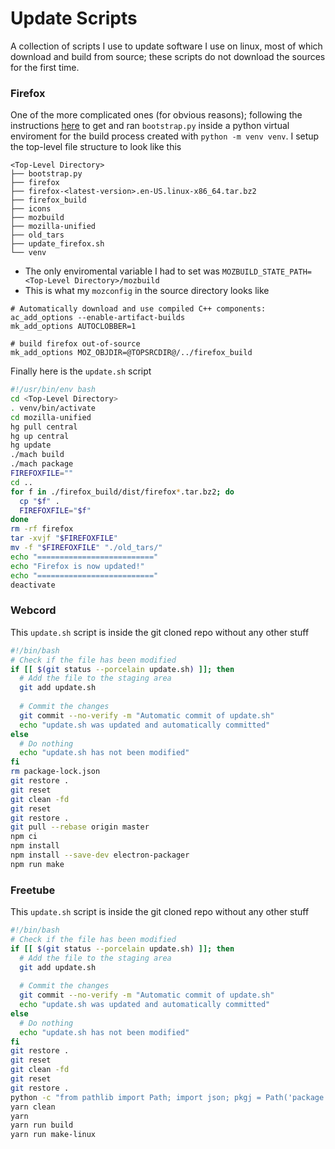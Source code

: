 # Update Scripts
A collection of scripts I use to update software I use on linux, most of which download and build from source; these scripts do not download the sources for the first time. 

### Firefox
One of the more complicated ones (for obvious reasons); following the instructions [here](https://firefox-source-docs.mozilla.org/contributing/contribution_quickref.html#firefox-contributors-quick-reference) to get and ran `bootstrap.py` inside a python virtual enviroment for the build process created with `python -m venv venv`. I setup the top-level file structure to look like this
```plain
<Top-Level Directory>
├── bootstrap.py
├── firefox
├── firefox-<latest-version>.en-US.linux-x86_64.tar.bz2
├── firefox_build
├── icons
├── mozbuild
├── mozilla-unified
├── old_tars
├── update_firefox.sh
└── venv
```
* The only enviromental variable I had to set was `MOZBUILD_STATE_PATH=<Top-Level Directory>/mozbuild`
* This is what my `mozconfig` in the source directory looks like

```
# Automatically download and use compiled C++ components:
ac_add_options --enable-artifact-builds
mk_add_options AUTOCLOBBER=1

# build firefox out-of-source
mk_add_options MOZ_OBJDIR=@TOPSRCDIR@/../firefox_build
```

Finally here is the `update.sh` script
```bash
#!/usr/bin/env bash
cd <Top-Level Directory>
. venv/bin/activate
cd mozilla-unified
hg pull central
hg up central
hg update
./mach build
./mach package
FIREFOXFILE=""
cd ..
for f in ./firefox_build/dist/firefox*.tar.bz2; do
  cp "$f" .
  FIREFOXFILE="$f"
done
rm -rf firefox
tar -xvjf "$FIREFOXFILE"
mv -f "$FIREFOXFILE" "./old_tars/"
echo "=========================="
echo "Firefox is now updated!"
echo "=========================="
deactivate
```

### Webcord
This `update.sh` script is inside the git cloned repo without any other stuff

```bash
#!/bin/bash
# Check if the file has been modified
if [[ $(git status --porcelain update.sh) ]]; then
  # Add the file to the staging area
  git add update.sh
  
  # Commit the changes
  git commit --no-verify -m "Automatic commit of update.sh"
  echo "update.sh was updated and automatically committed"
else
  # Do nothing
  echo "update.sh has not been modified"
fi
rm package-lock.json
git restore .
git reset
git clean -fd
git reset
git restore .
git pull --rebase origin master
npm ci
npm install
npm install --save-dev electron-packager
npm run make
```

### Freetube
This `update.sh` script is inside the git cloned repo without any other stuff

```bash
#!/bin/bash
# Check if the file has been modified
if [[ $(git status --porcelain update.sh) ]]; then
  # Add the file to the staging area
  git add update.sh
  
  # Commit the changes
  git commit --no-verify -m "Automatic commit of update.sh"
  echo "update.sh was updated and automatically committed"
else
  # Do nothing
  echo "update.sh has not been modified"
fi
git restore .
git reset
git clean -fd
git reset
git restore .
python -c "from pathlib import Path; import json; pkgj = Path('package.json').read_text(); pkgus = json.loads(pkgj); pkgus['scripts']['make-linux'] = 'yarn electron-packager . freetube --platform=linux --overwrite'; pkgw = json.dumps(pkgus, indent=2); Path('package.json').write_text(pkgw)"
yarn clean
yarn 
yarn run build
yarn run make-linux
```
